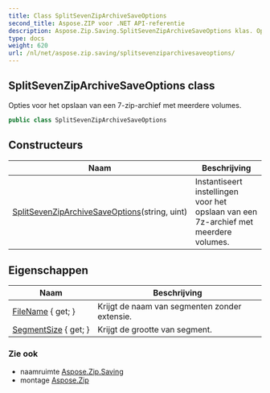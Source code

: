 ```yaml
---
title: Class SplitSevenZipArchiveSaveOptions
second_title: Aspose.ZIP voor .NET API-referentie
description: Aspose.Zip.Saving.SplitSevenZipArchiveSaveOptions klas. Opties voor het opslaan van een 7ziparchief met meerdere volumes.
type: docs
weight: 620
url: /nl/net/aspose.zip.saving/splitsevenziparchivesaveoptions/
---
```

## SplitSevenZipArchiveSaveOptions class

Opties voor het opslaan van een 7-zip-archief met meerdere volumes.

```csharp
public class SplitSevenZipArchiveSaveOptions
```

## Constructeurs

| Naam | Beschrijving |
| --- | --- |
| [SplitSevenZipArchiveSaveOptions](splitsevenziparchivesaveoptions/)(string, uint) | Instantiseert instellingen voor het opslaan van een 7z-archief met meerdere volumes. |

## Eigenschappen

| Naam | Beschrijving |
| --- | --- |
| [FileName](../../aspose.zip.saving/splitsevenziparchivesaveoptions/filename/) { get; } | Krijgt de naam van segmenten zonder extensie. |
| [SegmentSize](../../aspose.zip.saving/splitsevenziparchivesaveoptions/segmentsize/) { get; } | Krijgt de grootte van segment. |

### Zie ook

* naamruimte [Aspose.Zip.Saving](../../aspose.zip.saving/)
* montage [Aspose.Zip](../../)


